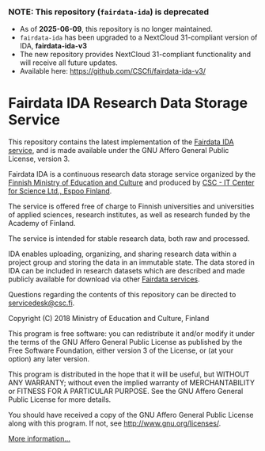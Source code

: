 <!--
This file is part of the IDA research data storage service

Copyright (C) 2018 Ministry of Education and Culture, Finland

This program is free software: you can redistribute it and/or modify
it under the terms of the GNU Affero General Public License as published
by the Free Software Foundation, either version 3 of the License,
or (at your option) any later version.

This program is distributed in the hope that it will be useful, but
WITHOUT ANY WARRANTY; without even the implied warranty of MERCHANTABILITY
or FITNESS FOR A PARTICULAR PURPOSE. See the GNU Affero General Public
License for more details.

You should have received a copy of the GNU Affero General Public License
along with this program. If not, see <http://www.gnu.org/licenses/>.

@author   CSC - IT Center for Science Ltd., Espoo Finland <servicedesk@csc.fi>
@license  GNU Affero General Public License, version 3
@link     https://research.csc.fi/
-->

### NOTE: This repository (`fairdata-ida`) is deprecated

* As of **2025-06-09**, this repository is no longer maintained.
* `fairdata-ida` has been upgraded to a NextCloud 31-compliant version of IDA, **fairdata-ida-v3**
* The new repository provides NextCloud 31-compliant functionality and will receive all future updates.
* Available here: https://github.com/CSCfi/fairdata-ida-v3/

# Fairdata IDA Research Data Storage Service
 
This repository contains the latest implementation of the [Fairdata IDA service](https://ida.fairdata.fi), and
is made available under the GNU Affero General Public License, version 3.

Fairdata IDA is a continuous research data storage service organized by the [Finnish Ministry of Education and Culture](https://minedu.fi/en/frontpage)
and produced by [CSC - IT Center for Science Ltd., Espoo Finland](https://research.csc.fi).

The service is offered free of charge to Finnish universities and universities of applied sciences, research
institutes, as well as research funded by the Academy of Finland.

The service is intended for stable research data, both raw and processed.

IDA enables uploading, organizing, and sharing research data within a project group and storing the data in
an immutable state. The data stored in IDA can be included in research datasets which are described and made
publicly available for download via other [Fairdata services](https://www.fairdata.fi/en/). 

Questions regarding the contents of this repository can be directed to
[servicedesk@csc.fi](mailto:servicedesk@csc.fi).

Copyright (C) 2018 Ministry of Education and Culture, Finland

This program is free software: you can redistribute it and/or modify
it under the terms of the GNU Affero General Public License as published
by the Free Software Foundation, either version 3 of the License,
or (at your option) any later version.

This program is distributed in the hope that it will be useful, but
WITHOUT ANY WARRANTY; without even the implied warranty of MERCHANTABILITY
or FITNESS FOR A PARTICULAR PURPOSE. See the GNU Affero General Public
License for more details.

You should have received a copy of the GNU Affero General Public License
along with this program. If not, see <http://www.gnu.org/licenses/>.

[More information...](https://www.fairdata.fi/en/ida/)

